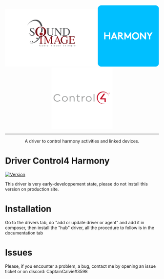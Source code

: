 <p align="center">
  <img src="./images/sound-image-logo.png" alt "Soundimage" width="300">
  <img src="./images/harmony-logo.png" alt="Harmony" width="200"/>
  <img src="./images/control4-vector-logo.svg" alt="Control4" width="200"/>
  
</p>

---

<p align="center">A driver to control harmony activities and linked devices.</p>

# Driver Control4 Harmony

[![Version](https://img.shields.io/badge/version-2-green.svg)](https://github.com/CdriFry/C4_HarmonyHub/releases/tag/V2)
<P>This driver is very early-developpement state, please do not install this version on production site. </p>

# Installation 

<p>Go to the drivers tab, do "add or update driver or agent" and add it in composer, then install the "hub" driver, all the procedure to follow is in the documentation tab</p>

# Issues

<p>Please, if you encounter a problem, a bug, contact me by opening an issue ticket or on discord: CaptainCalvie#3598</p>
